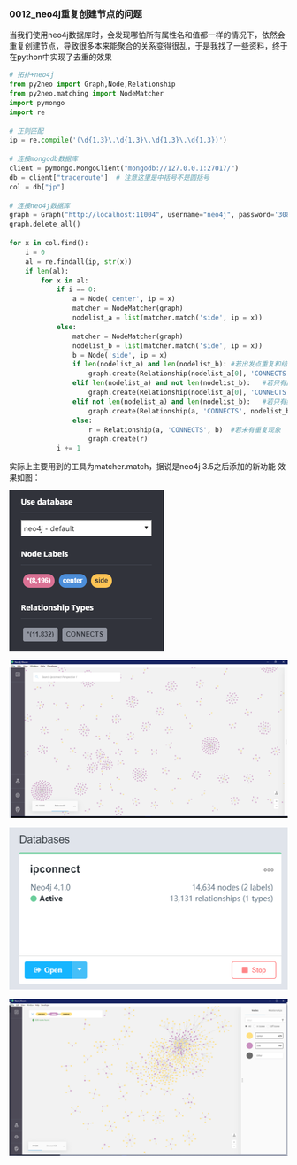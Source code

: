 ### 0012_neo4j重复创建节点的问题

当我们使用neo4j数据库时，会发现哪怕所有属性名和值都一样的情况下，依然会重复创建节点，导致很多本来能聚合的关系变得很乱，于是我找了一些资料，终于在python中实现了去重的效果
```python
# 拓扑+neo4j
from py2neo import Graph,Node,Relationship
from py2neo.matching import NodeMatcher
import pymongo
import re

# 正则匹配
ip = re.compile('(\d{1,3}\.\d{1,3}\.\d{1,3}\.\d{1,3})')

# 连接mongodb数据库
client = pymongo.MongoClient("mongodb://127.0.0.1:27017/")
db = client["traceroute"]  # 注意这里是中括号不是圆括号
col = db["jp"]

# 连接neo4j数据库
graph = Graph("http://localhost:11004", username="neo4j", password='308')
graph.delete_all()

for x in col.find():
    i = 0
    al = re.findall(ip, str(x))
    if len(al):
        for x in al:
            if i == 0:
                a = Node('center', ip = x)
                matcher = NodeMatcher(graph)
                nodelist_a = list(matcher.match('side', ip = x))
            else:
                matcher = NodeMatcher(graph)                
                nodelist_b = list(matcher.match('side', ip = x))
                b = Node('side', ip = x)
                if len(nodelist_a) and len(nodelist_b): #若出发点重复和结束点均重复
                    graph.create(Relationship(nodelist_a[0], 'CONNECTS', nodelist_b[0]))
                elif len(nodelist_a) and not len(nodelist_b):   #若只有出发点重复
                    graph.create(Relationship(nodelist_a[0], 'CONNECTS', b))
                elif not len(nodelist_a) and len(nodelist_b):   #若只有结束点重复
                    graph.create(Relationship(a, 'CONNECTS', nodelist_b[0]))
                else:                    
                    r = Relationship(a, 'CONNECTS', b)  #若未有重复现象
                    graph.create(r)
            i += 1           
```
实际上主要用到的工具为matcher.match，据说是neo4j 3.5之后添加的新功能
效果如图：

![去重前图](https://github.com/linyang23/Q-A-in-level-2/blob/master/photo/removebefore.png)  

![去重前图2](https://github.com/linyang23/Q-A-in-level-2/blob/master/photo/removebefore_2.png)  

![去重后图](https://github.com/linyang23/Q-A-in-level-2/blob/master/photo/removeafter.png)  

![去重后图2](https://github.com/linyang23/Q-A-in-level-2/blob/master/photo/removeafter_2.png)  

